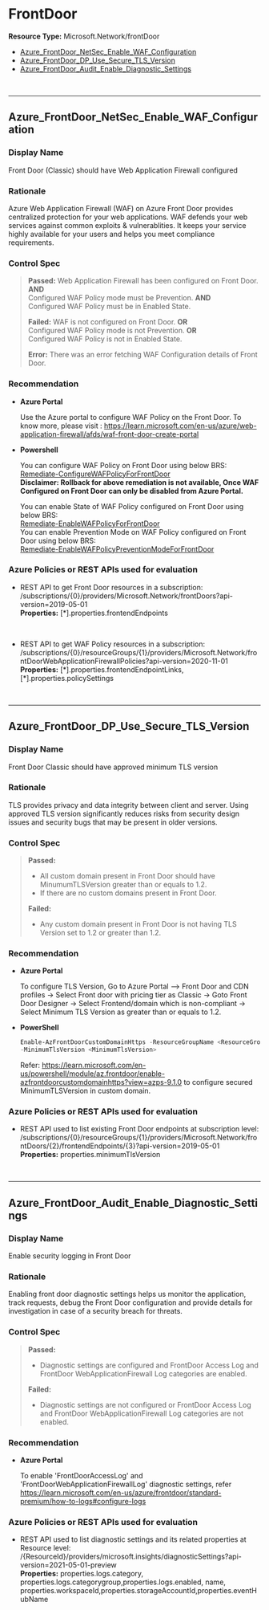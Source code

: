 # FrontDoor

**Resource Type:** Microsoft.Network/frontDoor 

<!-- TOC -->

- [Azure_FrontDoor_NetSec_Enable_WAF_Configuration](#azure_frontdoor_netsec_enable_waf_configuration)
- [Azure_FrontDoor_DP_Use_Secure_TLS_Version](#Azure_FrontDoor_DP_Use_Secure_TLS_Version)
- [Azure_FrontDoor_Audit_Enable_Diagnostic_Settings](#azure_frontdoor_audit_enable_diagnostic_settings)


<!-- /TOC -->
<br/>

___ 

## Azure_FrontDoor_NetSec_Enable_WAF_Configuration 

### Display Name 
Front Door (Classic) should have Web Application Firewall configured

### Rationale 
Azure Web Application Firewall (WAF) on Azure Front Door provides centralized protection for your web applications. WAF defends your web services against common exploits & vulnerablities. It keeps your service highly available for your users and helps you meet compliance requirements.

 ### Control Spec 

> **Passed:** 
> Web Application Firewall has been configured on Front Door. <b>AND</b> </br>
> Configured WAF Policy mode must be Prevention. <b>AND</b> </br> 
> Configured WAF Policy must be in Enabled State. </br> 
> 
> **Failed:** 
> WAF is not configured on Front Door. <b>OR</b>  </br> 
> Configured WAF Policy mode is not Prevention. <b>OR</b> </br> 
> Configured WAF Policy is not in Enabled State. </br> 
> 
> **Error:** 
> There was an error fetching WAF Configuration details of Front Door.
> 
### Recommendation 

- **Azure Portal** 

	 Use the Azure portal to configure WAF Policy on the Front Door.
	 To know more, please visit : https://learn.microsoft.com/en-us/azure/web-application-firewall/afds/waf-front-door-create-portal
	 <br/>
	 
- **Powershell** 	

	You can configure WAF Policy on Front Door using below BRS:<br/>
	 [Remediate-ConfigureWAFPolicyForFrontDoor](../../Scripts/RemediationScripts/Remediate-ConfigureWAFPolicyForFrontDoor.ps1) <br/>
	 <b>Disclaimer: Rollback for above remediation is not available, Once WAF Configured on Front Door can only be disabled from Azure Portal. </b><br/>
	 
	 You can enable State of WAF Policy configured on Front Door using below BRS:  <br/>
	 [Remediate-EnableWAFPolicyForFrontDoor](../../Scripts/RemediationScripts/Remediate-EnableWAFPolicyForFrontDoor.ps1) <br/>
	 You can enable Prevention Mode on WAF Policy configured on Front Door using below BRS:  <br/>
	 [Remediate-EnableWAFPolicyPreventionModeForFrontDoor](../../Scripts/RemediationScripts/Remediate-EnableWAFPolicyPreventionModeForFrontDoor.ps1) <br/>

### Azure Policies or REST APIs used for evaluation 

- REST API to get Front Door resources in a subscription: /subscriptions/{0}/providers/Microsoft.Network/frontDoors?api-version=2019-05-01<br />
**Properties:** [*].properties.frontendEndpoints
 <br />

- REST API to get WAF Policy resources in a subscription: /subscriptions/{0}/resourceGroups/{1}/providers/Microsoft.Network/frontDoorWebApplicationFirewallPolicies?api-version=2020-11-01<br />
**Properties:** [*].properties.frontendEndpointLinks, [\*].properties.policySettings
 <br />

___ 

## Azure_FrontDoor_DP_Use_Secure_TLS_Version

### Display Name 
Front Door Classic should have approved minimum TLS version

### Rationale 
TLS provides privacy and data integrity between client and server. Using approved TLS version significantly reduces risks from security design issues and security bugs that may be present in older versions. 

### Control Spec 

> **Passed:** 
>- All custom domain present in Front Door should have MinumumTLSVersion greater than or equals to 1.2.
>- If there are no custom domains present in Front Door.
> 
> **Failed:** 
> - Any custom domain present in Front Door is not having TLS Version set to 1.2 or greater than 1.2.
>
> 
### Recommendation 

- **Azure Portal** 
    
    To configure TLS Version, Go to Azure Portal --> Front Door and CDN profiles -> Select Front door with pricing tier as Classic -> Goto Front Door Designer -> Select Frontend/domain which is non-compliant -> Select Minimum TLS Version as greater than or equals to 1.2.


- **PowerShell** 
	 ```powershell
     Enable-AzFrontDoorCustomDomainHttps -ResourceGroupName <ResourceGroupName> -FrontDoorName <FrontDoorName> -FrontendEndpointName <FrontendEndpointName>
    -MinimumTlsVersion <MinimumTlsVersion>
    ```

	Refer: https://learn.microsoft.com/en-us/powershell/module/az.frontdoor/enable-azfrontdoorcustomdomainhttps?view=azps-9.1.0 to configure secured MinimumTLSVersion in custom domain. 


### Azure Policies or REST APIs used for evaluation 

- REST API used to list existing Front Door endpoints at subscription level: /subscriptions/{0}/resourceGroups/{1}/providers/Microsoft.Network/frontDoors/{2}/frontendEndpoints/{3}?api-version=2019-05-01<br />
**Properties:** properties.minimumTlsVersion
 <br />

___

## Azure_FrontDoor_Audit_Enable_Diagnostic_Settings

### Display Name 
Enable security logging in Front Door

### Rationale 
Enabling front door diagnostic settings helps us monitor the application, track requests, debug the Front Door configuration and provide details for investigation in case of a security breach for threats.

### Control Spec 

> **Passed:** 
>- Diagnostic settings are configured and FrontDoor Access Log and FrontDoor WebApplicationFirewall Log categories are enabled.
> 
> **Failed:** 
>- Diagnostic settings are not configured or FrontDoor Access Log and FrontDoor WebApplicationFirewall Log categories are not enabled.

> 
### Recommendation 

- **Azure Portal** 
    
   To enable 'FrontDoorAccessLog' and 'FrontDoorWebApplicationFirewallLog' diagnostic settings, refer https://learn.microsoft.com/en-us/azure/frontdoor/standard-premium/how-to-logs#configure-logs


### Azure Policies or REST APIs used for evaluation 


- REST API used to list diagnostic settings and its related properties at Resource level:
/{ResourceId}/providers/microsoft.insights/diagnosticSettings?api-version=2021-05-01-preview<br />
**Properties:**
properties.logs.category, properties.logs.categorygroup,properties.logs.enabled, name, properties.workspaceId,properties.storageAccountId,properties.eventHubName
 <br />
 <br />